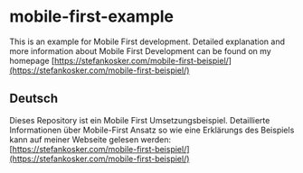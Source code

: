 # mobile-first-example
This is an example for Mobile First development. Detailed explanation and more information about Mobile First Development can be found on my homepage
[https://stefankosker.com/mobile-first-beispiel/](https://stefankosker.com/mobile-first-beispiel/)

## Deutsch
Dieses Repository ist ein Mobile First Umsetzungsbeispiel. Detaillierte Informationen über Mobile-First Ansatz so wie eine Erklärungs des Beispiels kann 
auf meiner Webseite gelesen werden: [https://stefankosker.com/mobile-first-beispiel/](https://stefankosker.com/mobile-first-beispiel/)
